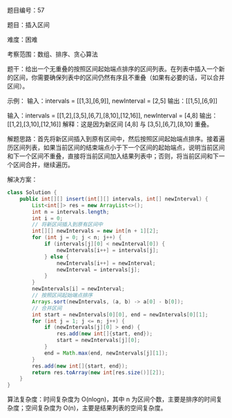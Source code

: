 题目编号：57

题目：插入区间

难度：困难

考察范围：数组、排序、贪心算法

题干：给出一个无重叠的按照区间起始端点排序的区间列表。在列表中插入一个新的区间，你需要确保列表中的区间仍然有序且不重叠（如果有必要的话，可以合并区间）。

示例：
输入：intervals = [[1,3],[6,9]], newInterval = [2,5]
输出：[[1,5],[6,9]]

输入：intervals = [[1,2],[3,5],[6,7],[8,10],[12,16]], newInterval = [4,8]
输出：[[1,2],[3,10],[12,16]]
解释：这是因为新区间 [4,8] 与 [3,5],[6,7],[8,10] 重叠。

解题思路：首先将新区间插入到原有区间中，然后按照区间起始端点排序。接着遍历区间列表，如果当前区间的结束端点小于下一个区间的起始端点，说明当前区间和下一个区间不重叠，直接将当前区间加入结果列表中；否则，将当前区间和下一个区间合并，继续遍历。

解决方案：

```java
class Solution {
    public int[][] insert(int[][] intervals, int[] newInterval) {
        List<int[]> res = new ArrayList<>();
        int n = intervals.length;
        int i = 0;
        // 将新区间插入到原有区间中
        int[][] newIntervals = new int[n + 1][2];
        for (int j = 0; j < n; j++) {
            if (intervals[j][0] < newInterval[0]) {
                newIntervals[i++] = intervals[j];
            } else {
                newIntervals[i++] = newInterval;
                newInterval = intervals[j];
            }
        }
        newIntervals[i] = newInterval;
        // 按照区间起始端点排序
        Arrays.sort(newIntervals, (a, b) -> a[0] - b[0]);
        // 合并区间
        int start = newIntervals[0][0], end = newIntervals[0][1];
        for (int j = 1; j <= n; j++) {
            if (newIntervals[j][0] > end) {
                res.add(new int[]{start, end});
                start = newIntervals[j][0];
            }
            end = Math.max(end, newIntervals[j][1]);
        }
        res.add(new int[]{start, end});
        return res.toArray(new int[res.size()][2]);
    }
}
```

算法复杂度：时间复杂度为 O(nlogn)，其中 n 为区间个数，主要是排序的时间复杂度；空间复杂度为 O(n)，主要是结果列表的空间复杂度。